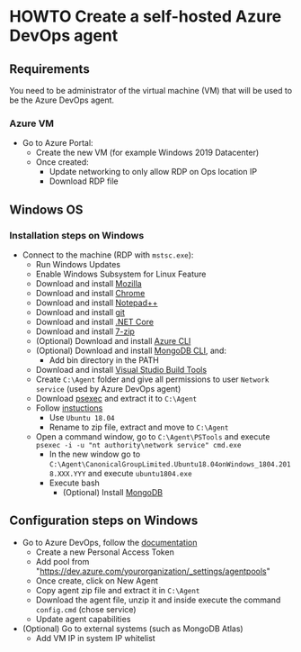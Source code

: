 # HOWTO Create a self-hosted Azure DevOps agent

## Requirements

You need to be administrator of the virtual machine (VM) that will be used to be the Azure DevOps agent.

### Azure VM

- Go to Azure Portal:
  - Create the new VM (for example Windows 2019 Datacenter)
  - Once created:
    - Update networking to only allow RDP on Ops location IP
    - Download RDP file

## Windows OS

### Installation steps on Windows

- Connect to the machine (RDP with `mstsc.exe`):
    - Run Windows Updates
    - Enable Windows Subsystem for Linux Feature
    - Download and install [Mozilla](https://www.mozilla.org/)
    - Download and install [Chrome](https://www.google.com/intl/en_us/chrome/)
    - Download and install [Notepad++](https://notepad-plus-plus.org/downloads/)
    - Download and install [git](https://git-scm.com/)
    - Download and install [.NET Core](https://dotnet.microsoft.com/download)
    - Download and install [7-zip](https://www.7-zip.org/download.html)
    - (Optional) Download and install [Azure CLI](https://docs.microsoft.com/en-us/cli/azure/install-azure-cli-windows?view=azure-cli-latest)
    - (Optional) Download and install [MongoDB CLI](https://www.mongodb.com/download-center/community), and:
      - Add bin directory in the PATH
    - Download and install [Visual Studio Build Tools](https://visualstudio.microsoft.com/thank-you-downloading-visual-studio/?sku=BuildTools&rel=16)
    - Create `C:\Agent` folder and give all permissions to user `Network service` (used by Azure DevOps agent)
    - Download [psexec](https://docs.microsoft.com/en-us/sysinternals/downloads/psexec) and extract it to `C:\Agent`
    - Follow [instuctions](https://docs.microsoft.com/en-us/windows/wsl/install-on-server)
      - Use `Ubuntu 18.04`
      - Rename to zip file, extract and move to `C:\Agent`
    - Open a command window, go to `C:\Agent\PSTools` and execute `psexec -i -u "nt authority\network service" cmd.exe`
      - In the new window go to `C:\Agent\CanonicalGroupLimited.Ubuntu18.04onWindows_1804.2018.XXX.YYY` and execute `ubuntu1804.exe`
      - Execute bash
        - (Optional) Install [MongoDB](https://docs.mongodb.com/manual/tutorial/install-mongodb-on-ubuntu/)

## Configuration steps on Windows

- Go to Azure DevOps, follow the [documentation](https://docs.microsoft.com/en-us/azure/devops/pipelines/agents/v2-windows?view=azure-devops#check-prerequisites)
  - Create a new Personal Access Token
  - Add pool from "https://dev.azure.com/yourorganization/_settings/agentpools"
  - Once create, click on New Agent
  - Copy agent zip file and extract it in `C:\Agent`
  - Download the agent file, unzip it and inside execute the command `config.cmd` (chose service)
  - Update agent capabilities
- (Optional) Go to external systems (such as MongoDB Atlas)
  - Add VM IP in system IP whitelist
